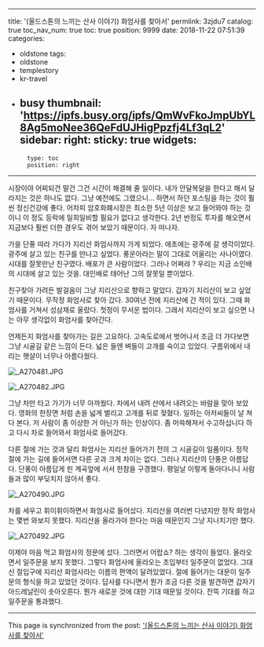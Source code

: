 
---
title: '(올드스톤의 느끼는 산사 이야기) 화엄사를 찾아서'
permlink: 3zjdu7
catalog: true
toc_nav_num: true
toc: true
position: 9999
date: 2018-11-22 07:51:39
categories:
- oldstone
tags:
- oldstone
- templestory
- kr-travel
- busy
thumbnail: 'https://ipfs.busy.org/ipfs/QmWvFkoJmpUbYL8Ag5moNee36QeFdUJHigPpzfj4Lf3qL2'
sidebar:
    right:
        sticky: true
widgets:
    -
        type: toc
        position: right
---



시장이야 어찌되건 말건 그건 시간이 해결해 줄 일이다. 내가 안달복달을 한다고 해서 달라지는 것은 하나도 없다. 그냥 예전에도 그랬으니… 하면서 하던 포스팅을 하는 것이 훨씬 정신건강에 좋다. 어차피 암호화폐시장은 최소한 5년 이상은 보고 들어와야 하는 것이니 이 정도 등락에 일희일비할 필요가 없다고 생각한다. 2년 반정도 투자를 해오면서 지금보다 훨씬 더한 경우도 겪어 보았기 때문이다. 자 떠나자.

가을 단풍 따라 가다가 지리산 화엄사까지 가게 되었다. 애초에는 광주에 갈 생각이었다. 광주에 살고 있는 친구를 만나고 싶었다. 풍운아라는 말이 그대로 어울리는 사나이였다. 시대를 잘못만난 친구였다. 배포가 큰 사람이었다. 그러나 어쩌랴 ? 우리는 지금 소인배의 시대에 살고 있는 것을. 대인배로 태어난 그의 잘못일 뿐이었다. 

친구찾아 가려든 발걸음이 그냥 지리산으로 향하고 말았다. 갑자기 지리산이 보고 싶었기 때문이다. 무작정 화엄사로 찾아 갔다. 30여년 전에 지리산에 간 적이 있다. 그때 화엄사를 거쳐서 성삼재로 올랐다. 첫정이 무서운 법이다. 그래서 지리산이 보고 싶으면 나는 아무 생각없이 화엄사를 찾아간다. 

언제든지 화엄사를 찾아가는 길은 고요하다. 고속도로에서 벗어나서 조금 더 가다보면 그냥 시골길 같은 느낌이 든다. 넓은 들엔 벼들이 고개를 숙이고 있었다. 구름위에서 내리는 햇살이 너무나 아름다웠다. 

![_A270481.JPG](https://ipfs.busy.org/ipfs/QmWvFkoJmpUbYL8Ag5moNee36QeFdUJHigPpzfj4Lf3qL2)

![_A270482.JPG](https://ipfs.busy.org/ipfs/Qmevp4Fg3y7wj3BsCcdXsQpzMyTRj2TPqAh1rDVdxmDgMp)


그냥 차만 타고 가기가 너무 아까웠다. 차에서 내려 산에서 내려오는 바람을 맞아 보았다. 영화의 한장면 처럼 손을 넓게 벌리고 고개를 뒤로 젖혔다. 일하는 아저씨들이 날 쳐다 본다. 저 사람이 좀 이상한 거 아닌가 하는 인상이다. 좀 머쓱해져서 수고하십니다 하고 다시 차로 들어와서 화엄사로 들어갔다. 



다른 절에 가는 것과 달리 화엄사는 지리산 들어가기 전의 그 시골길이 일품이다. 정작 절에 가는 길에 들어서면 다른 곳과 크게 차이는 없다. 그러나 지리산의 단풍은 아름답다. 단풍이 아름답게 핀 계곡앞에 서서 한참을 구경했다. 평일날 이렇게 돌아다니니 사람들과 많이 부딪치지 않아서 좋다. 

![_A270490.JPG](https://ipfs.busy.org/ipfs/QmNhJhTbJA7TTMb9ZSFh1gYznae43HMwqFud9w5ebHznFZ)


차를 세우고 휘이휘이하면서 화엄사로 들어섰다. 지리산을 여러번 다녔지만 정작 화엄사는 몇번 와보지 못했다. 지리산을 올라가야 한다는 마음 때문인지 그냥 지나치기만 했다. 

![_A270492.JPG](https://ipfs.busy.org/ipfs/QmTzn7uLwhxaJhido7NJnqwkEnuG9W5pL9WYD8w3NPmMw7)


이제야 마음 먹고 화엄사의 정문에 섰다. 그러면서 어랍쇼? 하는 생각이 들었다. 올라오면서 일주문을 보지 못했다. 그렇다 화엄사에 올라오는 초입부터 일주문이 없었다. 그대신 절입구에 지리산 화엄사라는 이름의 편액이 달려있었다. 절에 들어가는 대문이 일주문의 형식을 하고 있었던 것이다. 답사를 다니면서 뭔가 조금 다른 것을 발견하면 갑자기 아드레날린이 솟아오른다. 뭔가 새로운 것에 대한 기대 때문일 것이다. 잔뜩 기대를 하고 일주문을 통과했다. 
  


- - -

This page is synchronized from the post: ['(올드스톤의 느끼는 산사 이야기) 화엄사를 찾아서'](https://steemit.com/@oldstone/3zjdu7)
